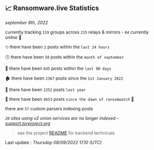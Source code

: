 
## 📈 Ransomware.live Statistics
_september 8th, 2022_

currently tracking `119` groups across `215` relays & mirrors - _`84` currently online_ 📡

⏲ there have been `2` posts within the `last 24 hours`

🕓 there have been `50` posts within the `month of september`

📅 there have been `645` posts within the `last 90 days`

🏚 there have been `2367` posts since the `1st January 2022`

🚀 there have been `2252` posts `last year`

🦕 there have been `4653` posts `since the dawn of ransomwatch` 🐣

there are `57` custom parsers indexing posts

_`20` sites using v2 onion services are no longer indexed - [support.torproject.org](https://support.torproject.org/onionservices/v2-deprecation/)_

> see the project [README](https://github.com/jmousqueton/ransomwatch#readme) for backend technicals



Last update : _Thursday 08/09/2022 17.10 (UTC)_

